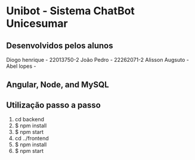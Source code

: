 # Unibot -  Sistema ChatBot Unicesumar 
## Desenvolvidos pelos alunos 
Diogo henrique - 22013750-2
João Pedro - 22262071-2
Alisson Augsuto -
Abel lopes -

## Angular, Node, and MySQL

## Utilização passo a passo
1. cd backend
2. \$ npm install
3. \$ npm start
4. cd ../frontend
5. \$ npm install
6. \$ npm start
